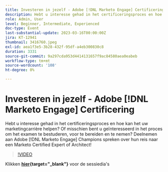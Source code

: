 ```yaml
---
title: Investeren in jezelf - Adobe [!DNL Marketo Engage] Certificering
description: Hebt u interesse gehad in het certificeringsproces en hoe kan het uw marketingcarrière helpen? Of misschien bent u geïnteresseerd in het proces om het examen te bestuderen, voor te bereiden en te nemen? Deelnemen aan Adobe [!DNL Marketo Engage] Champions spreken over hun reis naar een Marketo Certified Expert of Architect!
role: Admin, User
level: Beginner, Intermediate, Experienced
doc-type: Event
last-substantial-update: 2023-03-16T00:00:00Z
jira: KT-12941
thumbnail: 3416760.jpeg
exl-id: aea1f3e5-3b28-432f-95df-a4eb300830c8
duration: 3331
source-git-commit: 9a297cda953d4414131657f9ac84580aea0eabeb
workflow-type: tm+mt
source-wordcount: '108'
ht-degree: 0%

---
```


# Investeren in jezelf - Adobe [!DNL Marketo Engage] Certificering

Hebt u interesse gehad in het certificeringsproces en hoe kan het uw marketingcarrière helpen? Of misschien bent u geïnteresseerd in het proces om het examen te bestuderen, voor te bereiden en te nemen? Deelnemen aan Adobe [!DNL Marketo Engage] Champions spreken over hun reis naar een Marketo Certified Expert of Architect!

>[!VIDEO](https://video.tv.adobe.com/v/3416760/?quality=12&learn=on)

Klikken **[hier](assets/certification.pdf){target="_blank"}** voor de sessiedia&#39;s
